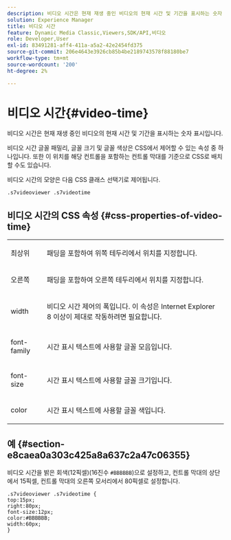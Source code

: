 ```yaml
---
description: 비디오 시간은 현재 재생 중인 비디오의 현재 시간 및 기간을 표시하는 숫자 표시입니다.
solution: Experience Manager
title: 비디오 시간
feature: Dynamic Media Classic,Viewers,SDK/API,비디오
role: Developer,User
exl-id: 83491281-aff4-411a-a5a2-42e2454fd375
source-git-commit: 206e4643e3926cb85b4be2189743578f88180be7
workflow-type: tm+mt
source-wordcount: '200'
ht-degree: 2%

---
```


# 비디오 시간{#video-time}

비디오 시간은 현재 재생 중인 비디오의 현재 시간 및 기간을 표시하는 숫자 표시입니다.

<!--<a id="section_061E550C1C1D4DB2BD663A898895B38C"></a>-->

비디오 시간 글꼴 패밀리, 글꼴 크기 및 글꼴 색상은 CSS에서 제어할 수 있는 속성 중 하나입니다. 또한 이 위치를 해당 컨트롤을 포함하는 컨트롤 막대를 기준으로 CSS로 배치할 수도 있습니다.

비디오 시간의 모양은 다음 CSS 클래스 선택기로 제어됩니다.

```
.s7videoviewer .s7videotime
```

## 비디오 시간의 CSS 속성 {#css-properties-of-video-time}

<table id="table_C48C56E696304C9BAFEE71BA9EA9A174"> 
 <tbody> 
  <tr> 
   <td colname="col1"> <p> <span class="codeph"> 최상위 </span> </p> </td> 
   <td colname="col2"> <p>패딩을 포함하여 위쪽 테두리에서 위치를 지정합니다. </p> </td> 
  </tr> 
  <tr> 
   <td colname="col1"> <p> <span class="codeph"> 오른쪽 </span> </p> </td> 
   <td colname="col2"> <p>패딩을 포함하여 오른쪽 테두리에서 위치를 지정합니다. </p> </td> 
  </tr> 
  <tr> 
   <td colname="col1"> <p> <span class="codeph"> width </span> </p> </td> 
   <td colname="col2"> <p> 비디오 시간 제어의 폭입니다. 이 속성은 Internet Explorer 8 이상이 제대로 작동하려면 필요합니다. </p> </td> 
  </tr> 
  <tr> 
   <td colname="col1"> <p> <span class="codeph"> font-family  </span> </p> </td> 
   <td colname="col2"> <p>시간 표시 텍스트에 사용할 글꼴 모음입니다. </p> </td> 
  </tr> 
  <tr> 
   <td colname="col1"> <p> <span class="codeph"> font-size  </span> </p> </td> 
   <td colname="col2"> <p>시간 표시 텍스트에 사용할 글꼴 크기입니다. </p> </td> 
  </tr> 
  <tr> 
   <td colname="col1"> <p> <span class="codeph"> color </span> </p> </td> 
   <td colname="col2"> <p>시간 표시 텍스트에 사용할 글꼴 색입니다. </p> </td> 
  </tr> 
 </tbody> 
</table>

## 예 {#section-e8caea0a303c425a8a637c2a47c06355}

비디오 시간을 밝은 회색(12픽셀)(16진수 `#BBBBBB`)으로 설정하고, 컨트롤 막대의 상단에서 15픽셀, 컨트롤 막대의 오른쪽 모서리에서 80픽셀로 설정합니다.

```
.s7videoviewer .s7videotime { 
top:15px; 
right:80px; 
font-size:12px; 
color:#BBBBBB; 
width:60px;  
}
```
